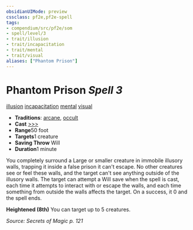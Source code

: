 ```yaml
---
obsidianUIMode: preview
cssclass: pf2e,pf2e-spell
tags:
- compendium/src/pf2e/som
- spell/level/3
- trait/illusion
- trait/incapacitation
- trait/mental
- trait/visual
aliases: ["Phantom Prison"]
---
```

# Phantom Prison *Spell 3*   
[illusion](../../rules/traits/illusion.md)  [incapacitation](../../rules/traits/incapacitation.md)  [mental](../../rules/traits/mental.md)  [visual](../../rules/traits/visual.md)  

- **Traditions**: [arcane](../../rules/traits/arcane.md), [occult](../../rules/traits/occult.md)
- **Cast** [>>>](../../rules/core-rulebook/chapter-9-playing-the-game.md#Actions "Three-Action") 
- **Range**50 foot
- **Targets**1 creature
- **Saving Throw** Will
- **Duration**1 minute

You completely surround a Large or smaller creature in immobile illusory walls, trapping it inside a false prison it can't escape. No other creatures see or feel these walls, and the target can't see anything outside of the illusory walls. The target can attempt a Will save when the spell is cast, each time it attempts to interact with or escape the walls, and each time something from outside the walls affects the target. On a success, it 0 and the spell ends.

**Heightened (8th)** You can target up to 5 creatures.

*Source: Secrets of Magic p. 121*